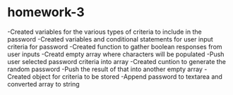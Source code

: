 # homework-3
-Created variables for the various types of criteria to include in the password
-Created variables and conditional statements for user input criteria for password
-Created function to gather boolean responses from user inputs
-Creatd empty array where characters will be populated
-Push user selected password criteria into array
-Created cuntion to generate the random password
-Push the result of that into another empty array
-Created object for criteria to be stored
-Append password to textarea and converted array to string

